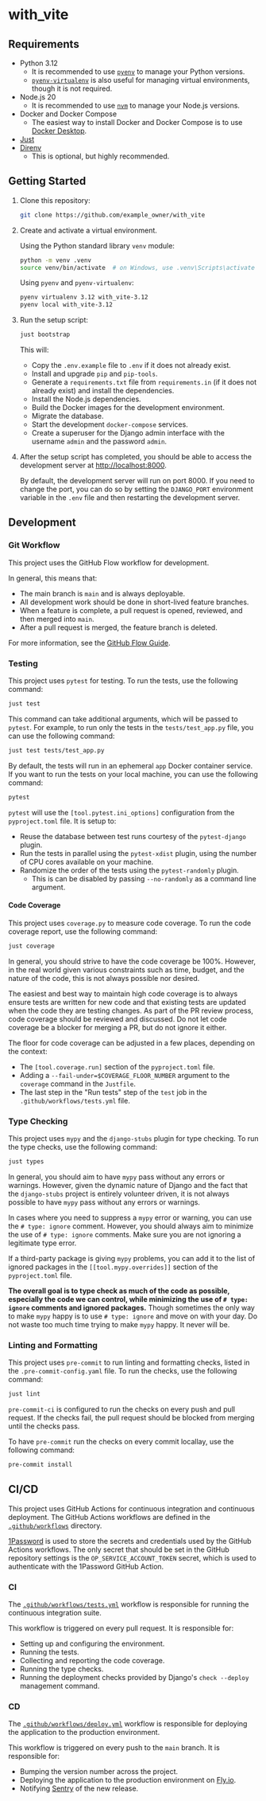 # with_vite

## Requirements

- Python 3.12
  - It is recommended to use [`pyenv`](https://github.com/pyenv/pyenv) to manage your Python versions.
  - [`pyenv-virtualenv`](https://github.com/pyenv/pyenv-virtualenv) is also useful for managing virtual environments, though it is not required.
- Node.js 20
  - It is recommended to use [`nvm`](https://github.com/nvm-sh/nvm) to manage your Node.js versions.
- Docker and Docker Compose
  - The easiest way to install Docker and Docker Compose is to use [Docker Desktop](https://www.docker.com/products/docker-desktop).
- [Just](https://github.com/casey/just)
- [Direnv](https://direnv.net/)
  - This is optional, but highly recommended.

## Getting Started

1. Clone this repository:

   ```sh
   git clone https://github.com/example_owner/with_vite
   ```

2. Create and activate a virtual environment.

   Using the Python standard library `venv` module:

   ```sh
   python -m venv .venv
   source venv/bin/activate  # on Windows, use .venv\Scripts\activate
   ```

   Using `pyenv` and `pyenv-virtualenv`:

   ```sh
   pyenv virtualenv 3.12 with_vite-3.12
   pyenv local with_vite-3.12
   ```

3. Run the setup script:

   ```sh
   just bootstrap
   ```

   This will:
   - Copy the `.env.example` file to `.env` if it does not already exist.
   - Install and upgrade `pip` and `pip-tools`.
   - Generate a `requirements.txt` file from `requirements.in` (if it does not already exist) and install the dependencies.
   - Install the Node.js dependencies.
   - Build the Docker images for the development environment.
   - Migrate the database.
   - Start the development `docker-compose` services.
   - Create a superuser for the Django admin interface with the username `admin` and the password `admin`.

4. After the setup script has completed, you should be able to access the development server at [http://localhost:8000](http://localhost:8000).

   By default, the development server will run on port 8000. If you need to change the port, you can do so by setting the `DJANGO_PORT` environment variable in the `.env` file and then restarting the development server.

## Development

### Git Workflow

This project uses the GitHub Flow workflow for development.

In general, this means that:

- The main branch is `main` and is always deployable.
- All development work should be done in short-lived feature branches.
- When a feature is complete, a pull request is opened, reviewed, and then merged into `main`.
- After a pull request is merged, the feature branch is deleted.

For more information, see the [GitHub Flow Guide](https://guides.github.com/introduction/flow/).

### Testing

This project uses `pytest` for testing. To run the tests, use the following command:

```sh
just test
```

This command can take additional arguments, which will be passed to `pytest`. For example, to run only the tests in the `tests/test_app.py` file, you can use the following command:

```sh
just test tests/test_app.py
```

By default, the tests will run in an ephemeral `app` Docker container service. If you want to run the tests on your local machine, you can use the following command:

```sh
pytest
```

`pytest` will use the `[tool.pytest.ini_options]` configuration from the `pyproject.toml` file. It is setup to:

- Reuse the database between test runs courtesy of the `pytest-django` plugin.
- Run the tests in parallel using the `pytest-xdist` plugin, using the number of CPU cores available on your machine.
- Randomize the order of the tests using the `pytest-randomly` plugin.
  - This is can be disabled by passing `--no-randomly` as a command line argument.

#### Code Coverage

This project uses `coverage.py` to measure code coverage. To run the code coverage report, use the following command:

```sh
just coverage
```

In general, you should strive to have the code coverage be 100%. However, in the real world given various constraints such as time, budget, and the nature of the code, this is not always possible nor desired.

The easiest and best way to maintain high code coverage is to always ensure tests are written for new code and that existing tests are updated when the code they are testing changes. As part of the PR review process, code coverage should be reviewed and discussed. Do not let code coverage be a blocker for merging a PR, but do not ignore it either.

The floor for code coverage can be adjusted in a few places, depending on the context:

- The `[tool.coverage.run]` section of the `pyproject.toml` file.
- Adding a `--fail-under=$COVERAGE_FLOOR_NUMBER` argument to the `coverage` command in the `Justfile`.
- The last step in the "Run tests" step of the `test` job in the `.github/workflows/tests.yml` file.

### Type Checking

This project uses `mypy` and the `django-stubs` plugin for type checking. To run the type checks, use the following command:

```sh
just types
````

In general, you should aim to have `mypy` pass without any errors or warnings. However, given the dynamic nature of Django and the fact that the `django-stubs` project is entirely volunteer driven, it is not always possible to have `mypy` pass without any errors or warnings.

In cases where you need to suppress a `mypy` error or warning, you can use the `# type: ignore` comment. However, you should always aim to minimize the use of `# type: ignore` comments. Make sure you are not ignoring a legitimate type error.

If a third-party package is giving `mypy` problems, you can add it to the list of ignored packages in the `[[tool.mypy.overrides]]` section of the `pyproject.toml` file.

**The overall goal is to type check as much of the code as possible, especially the code we can control, while minimizing the use of `# type: ignore` comments and ignored packages.** Though sometimes the only way to make `mypy` happy is to use `# type: ignore` and move on with your day. Do not waste too much time trying to make `mypy` happy. It never will be.

### Linting and Formatting

This project uses `pre-commit` to run linting and formatting checks, listed in the `.pre-commit-config.yaml` file. To run the checks, use the following command:

```sh
just lint
```

`pre-commit-ci` is configured to run the checks on every push and pull request. If the checks fail, the pull request should be blocked from merging until the checks pass.

To have `pre-commit` run the checks on every commit locallay, use the following command:

```sh
pre-commit install
```

## CI/CD

This project uses GitHub Actions for continuous integration and continuous deployment. The GitHub Actions workflows are defined in the [`.github/workflows`](.github/workflows) directory.

[1Password](https://1password.com/) is used to store the secrets and credentials used by the GitHub Actions workflows. The only secret that should be set in the GitHub repository settings is the `OP_SERVICE_ACCOUNT_TOKEN` secret, which is used to authenticate with the 1Password GitHub Action.

### CI

The [`.github/workflows/tests.yml`](.github/workflows/tests.yml) workflow is responsible for running the continuous integration suite.

This workflow is triggered on every pull request. It is responsible for:

- Setting up and configuring the environment.
- Running the tests.
- Collecting and reporting the code coverage.
- Running the type checks.
- Running the deployment checks provided by Django's `check --deploy` management command.

### CD

The [`.github/workflows/deploy.yml`](.github/workflows/deploy.yml) workflow is responsible for deploying the application to the production environment.

This workflow is triggered on every push to the `main` branch. It is responsible for:

- Bumping the version number across the project.
- Deploying the application to the production environment on [Fly.io](https://fly.io/).
- Notifying [Sentry](https://sentry.io/) of the new release.
